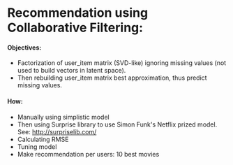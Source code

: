 Recommendation using Collaborative Filtering:
===

#### Objectives: 
- Factorization of user_item matrix (SVD-like) ignoring missing values (not used to build vectors in latent space).
- Then rebuilding user_item matrix best approximation, thus predict missing values.

#### How:
- Manually using simplistic model
- Then using Surprise library to use Simon Funk's Netflix prized model.
  See: http://surpriselib.com/
- Calculating RMSE
- Tuning model
- Make recommendation per users: 10 best movies
